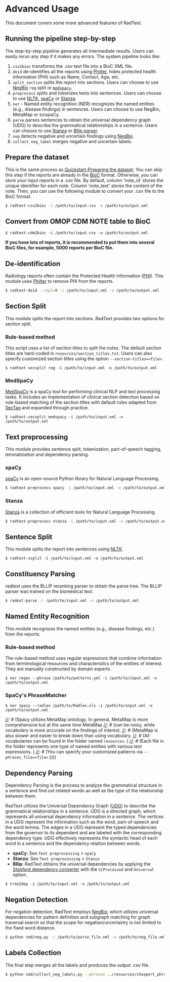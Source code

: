 # Advanced Usage

This document covers some more advanced features of RadText.

## Running the pipeline step-by-step

The step-by-step pipeline generates all intermediate results. Users can easily
rerun any step if it makes any errors. The system pipeline looks like:

1. `csv2bioc` transforms the .csv text file into a BioC XML file.
2. `deid` de-identifies all the reports using [Philter](https://github.com/BCHSI/philter-ucsf), hides protected health information (PHI) such as Name, Contact, Age, etc.
3. `split_section` splits the report into sections. Users can choose to use [NegBio](https://github.com/bionlplab/negbio2) `reg` split or [`medspacy`](https://spacy.io/universe/project/medspacy).
4. `preprocess` splits and tokenizes texts into sentences. Users can choose to use [NLTK](https://www.nltk.org/api/nltk.tokenize.html), [spaCy](https://spacy.io/) or [Stanza](https://stanfordnlp.github.io/stanza/).
5. `ner` - Named entity recognition (NER) recognizes the named entities (e.g., disease findings) in sentences. Users can choose to use NegBio, MetaMap or scispaCy.
6. `parse` parses sentences to obtain the universal dependency graph (UDG) to describe the grammatical relationships in a sentence. Users can choose to use [Stanza](https://stanfordnlp.github.io/stanza/) or [Bllip parser](https://github.com/BLLIP/bllip-parser).
7. `neg` detects negative and uncertain findings using [NegBio](https://github.com/bionlplab/negbio2).
8. `collect_neg_label` merges negative and uncertain labels.


## Prepare the dataset

This is the same process as [Quickstart-Preparing the dataset](https://radtext.readthedocs.io/en/latest/getting_started.html#preparing-the-dataset). 
You can skip this step if the reports are already in the [BioC]( http://bioc.sourceforge.net/) format. 
Otherwise, you can store your input reports in a .csv file.
By default, column 'note_id' stores the unique identifier for each note. 
Column 'note_text' stores the content of the note.
Then, you can use the following module to convert your .csv file to the BioC format. 

```bash
$ radtext-csv2bioc -i /path/to/input.csv -o /path/to/output.xml
```

## Convert from OMOP CDM NOTE table to BioC

```shell
$ radtext-cdm2bioc -i /path/to/input.csv -o /path/to/output.xml
```

**If you have lots of reports, it is recommended to put them into several BioC files, 
for example, 5000 reports per BioC file.**

## De-identification

Radiology reports often contain the Protected Health Information 
([PHI](https://www.hhs.gov/hipaa/for-professionals/privacy/special-topics/de-identification/index.html#standard)).
This module uses [Philter](https://github.com/BCHSI/philter-ucsf) to remove PHI from the reports.

```bash
$ radtext-deid --repl=X -i /path/to/input.xml -o /path/to/output.xml
```

## Section Split

This module splits the report into sections. 
RadText provides two options for section split.

### Rule-based method

This script uses a list of section titles to split the notes.
The default section titles are hard-coded in `resources/section_titles.txt`.
Users can also specify customized section titles using the option `--section-titles=<file>`.

```shell
$ radtext-secsplit reg -i /path/to/input.xml -o /path/to/output.xml
```

### MedSpaCy

[MedSpaCy](https://github.com/medspacy/medspacy) is a spaCy tool for performing clinical 
NLP and text processing tasks. 
It includes an implementation of clinical section detection based on rule-based matching of the 
section titles with default rules adapted from [SecTag](https://pubmed.ncbi.nlm.nih.gov/18999303/) and 
expanded through practice.

```shell
$ radtext-secsplit medspacy -i /path/to/input.xml -o /path/to/output.xml
```

## Text preprocessing

This module provides sentence split, tokenization, part-of-speech tagging, lemmatization and dependency parsing.

### spaCy

[spaCy](https://spacy.io/) is an open-source Python library for Natural Language Processing.

```bash
$ radtext-preprocess spacy -i /path/to/input.xml -o /path/to/output.xml
```

### Stanza

[Stanza](https://stanfordnlp.github.io/stanza/) is a collection of efficient tools for Natural Language Processing.

```bash
$ radtext-preprocess stanza -i /path/to/input.xml -o /path/to/output.xml
```

## Sentence Split

This module splits the report into sentences using [NLTK](https://www.nltk.org/api/nltk.tokenize.html).

```shell
$ radtext-ssplit -i /path/to/input.xml -o /path/to/output.xml
```

## Constituency Parsing

radtext uses the BLLIP reranking parser to obtain the parse tree. 
The BLLIP parser was trained on the biomedical text.

```bash
$ radext-parse -i /path/to/input.xml -o /path/to/output.xml
```

## Named Entity Recognition

This module recognizes the named entities (e.g., disease findings, etc.) from the reports.

### Rule-based method

The rule-based method uses regular expressions that combine information from terminological 
resources and characteristics of the entities of interest.
They are manually constructed by domain experts.

```shell
$ ner regex --phrase /path/to/patterns.yml -i /path/to/input.xml -o /path/to/output.xml
```

### SpaCy's PhraseMatcher

```shell
$ ner spacy --radlex /path/to/Radlex.xls -i /path/to/input.xml -o /path/to/output.xml
```

[//]: # (We provide two NER options that users can choose from, Spacy and rule-based method. )
[//]: # (RadText detects all the findings and their corresponding UMLS concepts using MetaMap and spaCy.)
[//]: # (Spacy utilizes MetaMap ontology. In general, MetaMap is more comprehensive but at the same time MetaMap
[//]: # (can be noisy, while vocabulary is more accurate on the findings of interest. 
[//]: # (MetaMap is also slower and easier to break down than using vocabulary.
[//]: # (All vocabularies can be found in the folder named `resources`. )
[//]: # (Each file in the folder represents one type of named entities with various text expressions. )
[//]: # (You can specify your customized patterns via `--phrases_file=<file>`.&#41;&#41;&#41;)

## Dependency Parsing

Dependency Parsing is the process to analyze the grammatical structure in a sentence and find out related words 
as well as the type of the relationship between them.

RadText utilizes the Universal Dependency Graph ([UDG](https://universaldependencies.org/)) to describe the 
grammatical relationships in a sentence. 
UDG is a directed graph, which represents all universal dependency information in a sentence. 
The vertices in a UDG represent the information such as the word, part-of-speech and the word lemma. 
The edges in a UDG represent the typed dependencies from the governor to its dependent and are labeled 
with the corresponding dependency type. UDG effectively represents the syntactic head of each word in a 
sentence and the dependency relation between words.

* **spaCy**: See `Text preprocessing` > `spaCy`
* **Stanza**: See `Text preprocessing` > `Stanza` 
* **Bllip**: RadText obtains the universal dependencies by applying the 
[Stanford dependency converter](https://github.com/dmcc/PyStanfordDependencies) 
with the `CCProcessed` and `Universal` option. 

```shell
$ tree2dep -i /path/to/input.xml -o /path/to/output.xml
```

## Negation Detection

For negation detection, RadText employs [NegBio](https://github.com/bionlplab/negbio2), which utilizes universal dependencies for pattern definition and subgraph matching for graph traversal search so that the scope for negation/uncertainty is not limited to the fixed word distance.

```bash
$ python cmd/neg.py -i /path/to/parse_file.xml -o /path/to/neg_file.xml --overwrite
```

## Labels Collection

The final step merges all the labels and produces the output .csv file.

```bash
$ python cmd/collect_neg_labels.py --phrases ../resources/chexpert_phrases.yml -i /path/to/neg_file.xml -o /path/to/output_file.csv
```

